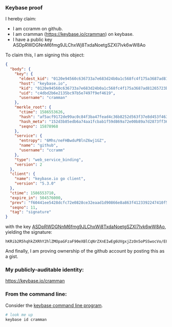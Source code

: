 ### Keybase proof

I hereby claim:

  * I am ccramm on github.
  * I am cramman (https://keybase.io/cramman) on keybase.
  * I have a public key ASDpRWDGNnM6fmg9JLChxWj8TxdaNoetgSZXI7Ivk6wW8Ao

To claim this, I am signing this object:

```json
{
  "body": {
    "key": {
      "eldest_kid": "0120e94560c636733a7e683d24b0a1c568fc4f175a3687ad81265723b22f93ac16f00a",
      "host": "keybase.io",
      "kid": "0120e94560c636733a7e683d24b0a1c568fc4f175a3687ad81265723b22f93ac16f00a",
      "uid": "c4dbd2b6e2135bc97b5e7497f9ef4619",
      "username": "cramman"
    },
    "merkle_root": {
      "ctime": 1586553626,
      "hash": "af5acf9172de99ac0c84f3ba47fead4c36b8252d563f37e8d453f4639787fff34ec3f9983aca0f5dfdcf65a44059ad761d34ba1522bd3c2f0c8d8a1d1e29847f",
      "hash_meta": "152d3b85edb6a74aa1fcbab1f59d869a72e00b89a7d2873ff36babdfd4657163",
      "seqno": 15878968
    },
    "service": {
      "entropy": "6Mhs/neFHBwduPBlnZ6wj1GZ",
      "name": "github",
      "username": "ccramm"
    },
    "type": "web_service_binding",
    "version": 2
  },
  "client": {
    "name": "keybase.io go client",
    "version": "5.3.0"
  },
  "ctime": 1586553710,
  "expire_in": 504576000,
  "prev": "f60441ee5428dcfc72e0828ce32eaad1d90866e8a863f4123392247410f5bb67",
  "seqno": 11,
  "tag": "signature"
}
```

with the key [ASDpRWDGNnM6fmg9JLChxWj8TxdaNoetgSZXI7Ivk6wW8Ao](https://keybase.io/cramman), yielding the signature:

```
hKRib2R5hqhkZXRhY2hlZMOpaGFzaF90eXBlCqNrZXnEIwEg6UVgxjZzOn5oPSSwocVo/E8XWjaHrYEmVyOyL5OsFvAKp3BheWxvYWTESpcCC8Qg9gRB7lQo3Pxy4IKM4y6q0dkIZuioY/QSM5IkdBD1u2fEIMyR1Cnw7Ngxc5h6lnS3Cl7o45urs6qOf679xdCnbcUqAgHCo3NpZ8RA7DwqIRLZGLnl8NXPAq/Co0UARRa1HYqbUZUZ6R8RdCE9yXcd1xvYsSONrw7vmFJRIRltibRO5imwpN5u83JeDqhzaWdfdHlwZSCkaGFzaIKkdHlwZQildmFsdWXEIPEbPInF7M1m4OTUGVE2HOoU4tu7GmL2I1uIpN74mJVbo3RhZ80CAqd2ZXJzaW9uAQ==

```

And finally, I am proving ownership of the github account by posting this as a gist.

### My publicly-auditable identity:

https://keybase.io/cramman

### From the command line:

Consider the [keybase command line program](https://keybase.io/download).

```bash
# look me up
keybase id cramman
```

